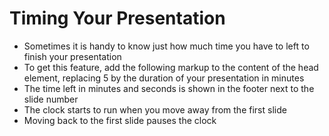 ---
---

# Timing Your Presentation

- Sometimes it is handy to know just how much time you have to
  left to finish your presentation
- To get this feature, add the following markup to the
  content of the head element, replacing 5 by the duration
  of your presentation in minutes
      <meta name="duration" content="5" />
- The time left in minutes and seconds is shown in the footer
  next to the slide number
- The clock starts to run when you move away from the first slide
- Moving back to the first slide pauses the clock
